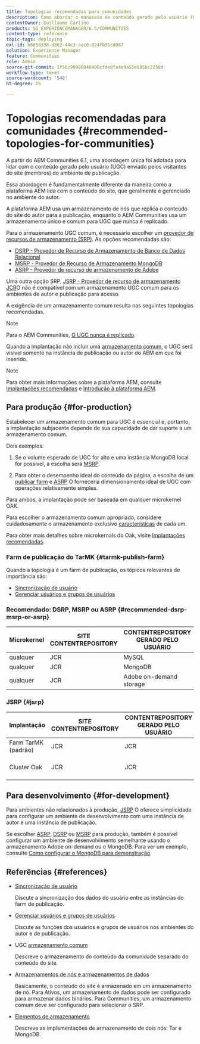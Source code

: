 ```yaml
---
title: Topologias recomendadas para comunidades
description: Como abordar o manuseio de conteúdo gerado pelo usuário (UGC)
contentOwner: Guillaume Carlino
products: SG_EXPERIENCEMANAGER/6.5/COMMUNITIES
content-type: reference
topic-tags: deploying
exl-id: b6658330-d862-44e3-aac0-824fb91cd087
solution: Experience Manager
feature: Communities
role: Admin
source-git-commit: 1f56c99980846400cfde8fa4e9a55e885bc2258d
workflow-type: tm+mt
source-wordcount: '548'
ht-degree: 1%

---
```


# Topologias recomendadas para comunidades {#recommended-topologies-for-communities}

A partir do AEM Communities 6.1, uma abordagem única foi adotada para lidar com o conteúdo gerado pelo usuário (UGC) enviado pelos visitantes do site (membros) do ambiente de publicação.

Essa abordagem é fundamentalmente diferente da maneira como a plataforma AEM lida com o conteúdo do site, que geralmente é gerenciado no ambiente do autor.

A plataforma AEM usa um armazenamento de nós que replica o conteúdo do site do autor para a publicação, enquanto o AEM Communities usa um armazenamento único e comum para UGC que nunca é replicado.

Para o armazenamento UGC comum, é necessário escolher um [provedor de recursos de armazenamento (SRP)](working-with-srp.md). As opções recomendadas são:

* [DSRP - Provedor de Recurso de Armazenamento de Banco de Dados Relacional](dsrp.md)
* [MSRP - Provedor de Recurso de Armazenamento MongoDB](msrp.md)
* [ASRP - Provedor de recurso de armazenamento de Adobe](asrp.md)

Uma outra opção SRP, [JSRP - Provedor de recurso de armazenamento JCR](jsrp.md)O não é compatível com um armazenamento UGC comum para os ambientes de autor e publicação para acesso.

A exigência de um armazenamento comum resulta nas seguintes topologias recomendadas.

>[!NOTE]
>
>Para o AEM Communities, [O UGC nunca é replicado](working-with-srp.md#ugc-never-replicated).
>
>Quando a implantação não incluir uma [armazenamento comum](working-with-srp.md), o UGC será visível somente na instância de publicação ou autor do AEM em que foi inserido.
>

>[!NOTE]
>
>Para obter mais informações sobre a plataforma AEM, consulte [Implantações recomendadas](../../help/sites-deploying/recommended-deploys.md) e [Introdução à plataforma AEM](../../help/sites-deploying/data-store-config.md).

## Para produção {#for-production}

Estabelecer um armazenamento comum para UGC é essencial e, portanto, a implantação subjacente depende de sua capacidade de dar suporte a um armazenamento comum.

Dois exemplos:

1. Se o volume esperado de UGC for alto e uma instância MongoDB local for possível, a escolha será [MSRP](msrp.md).

1. Para obter o desempenho ideal do conteúdo da página, a escolha de um [publicar farm](../../help/sites-deploying/recommended-deploys.md#tarmk-farm) e [ASRP](asrp.md) O forneceria dimensionamento ideal de UGC com operações relativamente simples.

Para ambos, a implantação pode ser baseada em qualquer microkernel OAK.

Para escolher o armazenamento comum apropriado, considere cuidadosamente o armazenamento exclusivo [características](working-with-srp.md#characteristics-of-srp-options) de cada um.

Para obter mais detalhes sobre microkernals do Oak, visite [Implantações recomendadas](../../help/sites-deploying/recommended-deploys.md).

### Farm de publicação do TarMK {#tarmk-publish-farm}

Quando a topologia é um farm de publicação, os tópicos relevantes de importância são:

* [Sincronização de usuário](sync.md)
* [Gerenciar usuários e grupos de usuários](users.md)

### Recomendado: DSRP, MSRP ou ASRP {#recommended-dsrp-msrp-or-asrp}

| Microkernel | SITE CONTENTREPOSITORY | CONTENTREPOSITORY GERADO PELO USUÁRIO | PROVEDOR DE RECURSOS DE ARMAZENAMENTO | ARMAZENAMENTO COMUM |
|-------------|------------------------|----------------------------------|---------------------------|---------------|
| qualquer | JCR | MySQL | DSRP | Sim |
| qualquer | JCR | MongoDB | MSRP | Sim |
| qualquer | JCR | Adobe on-demand storage | ASRP | Sim |

### JSRP {#jsrp}


| Implantação | SITE CONTENTREPOSITORY | CONTENTREPOSITORY GERADO PELO USUÁRIO | PROVEDOR DE RECURSOS DE ARMAZENAMENTO | ARMAZENAMENTO COMUM |
|----------------------|------------------------|----------------------------------|---------------------------|---------------------------------|
| Farm TarMK (padrão) | JCR | JCR | JSRP | Não |
| Cluster Oak | JCR | JCR | JSRP | Sim somente para o ambiente de publicação |

## Para desenvolvimento {#for-development}

Para ambientes não relacionados à produção, [JSRP](jsrp.md) O oferece simplicidade para configurar um ambiente de desenvolvimento com uma instância de autor e uma instância de publicação.

Se escolher [ASRP](asrp.md), [DSRP](dsrp.md) ou [MSRP](msrp.md) para produção, também é possível configurar um ambiente de desenvolvimento semelhante usando o armazenamento Adobe on-demand ou o MongoDB. Para ver um exemplo, consulte [Como configurar o MongoDB para demonstração](demo-mongo.md).

## Referências {#references}

* [Sincronização de usuário](sync.md)

  Discute a sincronização dos dados do usuário entre as instâncias do farm de publicação.

* [Gerenciar usuários e grupos de usuários](users.md)

  Discute as funções dos usuários e grupos de usuários nos ambientes do autor e de publicação.

* UGC [armazenamento comum](working-with-srp.md)

  Descreve o armazenamento do conteúdo da comunidade separado do conteúdo do site.

* [Armazenamentos de nós e armazenamentos de dados](../../help/sites-deploying/data-store-config.md)

  Basicamente, o conteúdo do site é armazenado em um armazenamento de nó. Para Ativos, um armazenamento de dados pode ser configurado para armazenar dados binários. Para Communities, um armazenamento comum deve ser configurado para selecionar o SRP.

* [Elementos de armazenamento](../../help/sites-deploying/storage-elements-in-aem-6.md)

  Descreve as implementações de armazenamento de dois nós: Tar e MongoDB.
